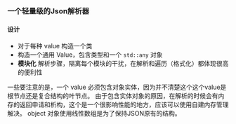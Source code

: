 ### 一个轻量级的Json解析器

#### 设计
- 对于每种 value 构造一个类
- 构造一个通用 Value，包含类型和一个 `std::any` 对象
- **模块化** 解析步骤，隔离每个模块的干扰，在解析和遍历（格式化）都体现很高的便利性

一些要注意的是，一个 value 必须包含对象实体，因为并不清楚这个这个value是根节点还是复合结构的叶节点。
由于包含实体对象的原因，在解析的时候会有内存的返回申请和析构，这个是一个很影响性能的地方，应该可以使用自建内存管理解决。
object 对象使用线性数组是为了保持JSON原有的结构。


